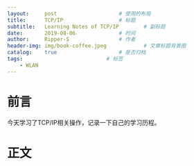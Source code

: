 ```yaml
---
layout:		post					# 使用的布局
title:		TCP/IP					# 标题
subtitle:	Learning Notes of TCP/IP		# 副标题
date:		2019-08-06				# 时间
author:		Ripper-S				# 作者
header-img:	img/book-coffee.jpeg			# 文章标题背景图
catalog:	true					# 是否归档
tags:							# 标签
    - WLAN
---
```



#	前言
今天学习了TCP/IP相关操作，记录一下自己的学习历程。<br>

#	正文
